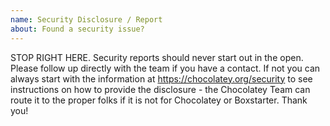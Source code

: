 ```yaml
---
name: Security Disclosure / Report
about: Found a security issue?
---
```


STOP RIGHT HERE. Security reports should never start out in the open. Please follow up directly with the team if you have a contact. If not you can always start with the information at https://chocolatey.org/security to see instructions on how to provide the disclosure - the Chocolatey Team can route it to the proper folks if it is not for Chocolatey or Boxstarter. Thank you!
